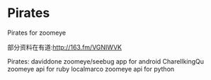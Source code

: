 # Pirates
Pirates for zoomeye

部分资料在有道:http://163.fm/VGNIWVK

Pirates:
	daviddone
		zoomeye/seebug app for android
	CharellkingQu
		zoomeye api for ruby
	localmarco
		zoomeye api for python



